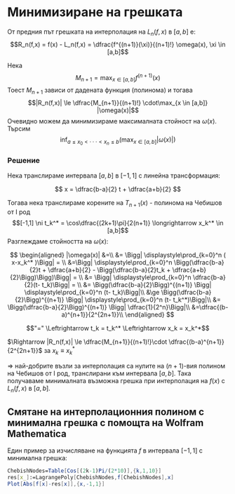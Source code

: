 # Минимизиране на грешката

От предния път грешката на интерполация на $L_n(f,x)$ в $[a,b]$ е:
$$R_n(f,x) = f(x) - L_n(f,x) = \dfrac{f^{(n+1)}(\xi)}{(n+1)!} \omega(x), \xi \in [a,b]$$

Нека $$M_{n+1} = \max_{x \in [a,b]} f^{(n+1)}(x)$$
Тоест $M_{n+1}$ зависи от дадената функция (полинома) и тогава
$$|R_n(f,x)| \le \dfrac{M_{n+1}}{(n+1)!} \cdot\max_{x \in [a,b]} |\omega(x)|$$
Очевидно можем да минимизираме максималната стойност на $\omega(x)$.
Търсим 
$$\inf_{a \le x_0 < \cdot\cdot\cdot < x_n \le b} \Bigg( \max_{x \in [a,b]} |\omega(x)| \Bigg)$$

### Решение

Нека транслираме интервала $[a,b]$ в $[-1,1]$ с линейна трансформация:

$$ x = \dfrac{b-a}{2} t + \dfrac{a+b}{2} $$

Тогава нека транслираме корените на $T_{n+1}(x)$ - полинома на Чебишов от I род 
$$[-1,1] \ni t_k^* = \cos\dfrac{(2k+1)\pi}{2(n+1)} \longrightarrow x_k^* \in [a,b]$$
Разглеждаме стойността на $\omega(x)$:

$$
\begin{aligned}
|\omega(x)| &=\\
&= \Bigg| \displaystyle\prod_{k=0}^n ( x-x_k^* )\Bigg| = \\ 
&=\Bigg| \displaystyle\prod_{k=0}^n \Bigg(\dfrac{b-a}{2}t + \dfrac{a+b}{2} - \Bigg(\dfrac{b-a}{2}t_k + \dfrac{a+b}{2}\Bigg)\Bigg)\Bigg| = \\
&= \Bigg| \displaystyle\prod_{k=0}^n \dfrac{b-a}{2}(t- t_k)\Bigg| = \\
&= \Bigg(\dfrac{b-a}{2}\Bigg)^{(n+1)} \Bigg| \displaystyle\prod_{k=0}^n (t- t_k)\Bigg|\\
&\ge \Bigg(\dfrac{b-a}{2}\Bigg)^{(n+1)} \Bigg| \displaystyle\prod_{k=0}^n (t- t_k^*)\Bigg|\\
&= \Bigg(\dfrac{b-a}{2}\Bigg)^{(n+1)} \Bigg| \dfrac{1}{2^n}\Bigg|\\
&=\dfrac{(b-a)^{n+1}}{2^{2n+1}}\\
\end{aligned}
$$

$$"=" \Leftrightarrow t_k = t_k^* \Leftrightarrow x_k = x_k^*$$

$\Rightarrow |R_n(f,x)| \le \dfrac{M_{n+1}}{(n+1)!}\cdot \dfrac{(b-a)^{n+1}}{2^{2n+1}}$ за $x_k \equiv x_k^*$

$\Rightarrow$ най-добрите възли за интерполация са нулите на $(n+1)$-вия полином на Чебишов от I род, транслирани към интервала $[a,b]$. Така получаваме минималната възможна грешка при интерполация на $f(x)$ с $L_n(f,x)$ в $[a,b]$.


## Смятане на интерполационния полином с минимална грешка с помощта на Wolfram Mathematica

Един пример за изчисляване на функцията $f$ в интервала $[-1,1]$ с минимална грешка:

```mathematica
ChebishNodes=Table[Cos[(2k-1)Pi/(2*10)],{k,1,10}]
res[x_]:=LagrangePoly[ChebishNodes,f[ChebishNodes],x]
Plot[Abs[f[x]-res[x]],{x,-1,1}]
```